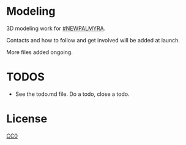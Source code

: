 # Modeling

3D modeling work for [#NEWPALMYRA](http://newpalmyra.org).

Contacts and how to follow and get involved will be added at launch.

More files added ongoing.

# TODOS

* See the todo.md file. Do a todo, close a todo.

# License

[CC0](https://creativecommons.org/publicdomain/zero/1.0/)
